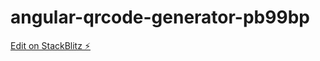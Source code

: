 # angular-qrcode-generator-pb99bp

[Edit on StackBlitz ⚡️](https://stackblitz.com/edit/angular-qrcode-generator-pb99bp)